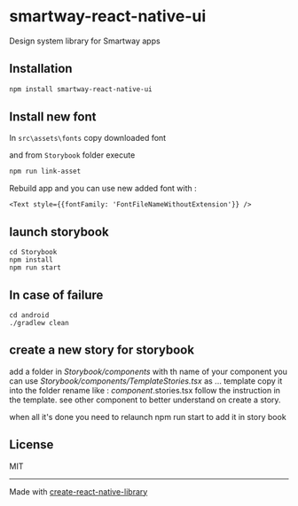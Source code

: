 # smartway-react-native-ui

Design system library for Smartway apps

## Installation

```sh
npm install smartway-react-native-ui
```

## Install new font

In `src\assets\fonts` copy downloaded font

and from `Storybook` folder execute

```sh
npm run link-asset
```

Rebuild app and you can use new added font with :

```
<Text style={{fontFamily: 'FontFileNameWithoutExtension'}} />
```
## launch storybook

```
cd Storybook
npm install
npm run start
```

## In case of failure

```
cd android
./gradlew clean
```

## create a new story for storybook

add a folder in *Storybook/components* with th name of your component
you can use *Storybook/components/TemplateStories.tsx* as ... template
copy it into the folder rename like : *component*.stories.tsx
follow the instruction in the template. see other component to better understand on create a story.

when all it's done you need to relaunch npm run start to add it in story book

## License

MIT

---

Made with [create-react-native-library](https://github.com/callstack/react-native-builder-bob)
